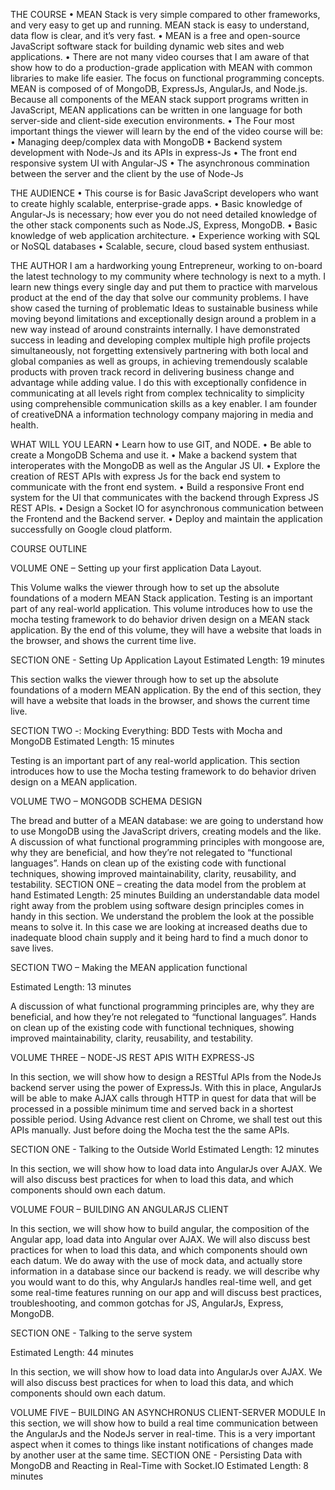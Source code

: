 THE COURSE
• MEAN Stack is very simple compared to other frameworks, and very easy to get up and running. MEAN stack is easy to understand, data flow is clear, and it’s very fast.
• MEAN is a free and open-source JavaScript software stack for building dynamic web sites and web applications.
• There are not many video courses that I am aware of that show how to do a production-grade application with MEAN with common libraries to make life easier. The focus on functional programming concepts. MEAN is composed of of MongoDB, ExpressJs, AngularJs, and Node.js. Because all components of the MEAN stack support programs written in JavaScript, MEAN applications can be written in one language for both server-side and client-side execution environments.
• The Four most important things the viewer will learn by the end of the video course will be:
• Managing deep/complex data with MongoDB
• Backend system development with Node-Js and its APIs in express-Js
• The front end responsive system UI with Angular-JS
• The asynchronous commination between the server and the client by the use of Node-Js
  
THE AUDIENCE
• This course is for Basic JavaScript developers who want to create highly scalable, enterprise-grade apps.
• Basic knowledge of Angular-Js is necessary; how ever you do not need detailed knowledge of the other stack
components such as Node.JS, Express, MongoDB.
• Basic knowledge of web application architecture.
• Experience working with SQL or NoSQL databases
• Scalable, secure, cloud based system enthusiast.


THE AUTHOR
I am a hardworking young Entrepreneur, working to on-board the latest technology to my community where technology is next to a myth. I learn new things every single day and put them to practice with marvelous product at the end of the day that solve our community problems.
I have show cased the turning of problematic Ideas to sustainable business while moving beyond limitations and exceptionally design around a problem in a new way instead of around constraints internally.
I have demonstrated success in leading and developing complex multiple high profile projects simultaneously, not forgetting extensively partnering with both local and global companies as well as groups, in achieving tremendously scalable products with proven track record in delivering business change and advantage while adding value.
I do this with exceptionally confidence in communicating at all levels right from complex technicality to simplicity using comprehensible communication skills as a key enabler. I am founder of creativeDNA a information technology company majoring in media and health.

WHAT WILL YOU LEARN
• Learn how to use GIT, and NODE.
• Be able to create a MongoDB Schema and use it.
• Make a backend system that interoperates with the MongoDB as well as the Angular JS UI.
• Explore the creation of REST APIs with express Js for the back end system to communicate with the front end system.
• Build a responsive Front end system for the UI that communicates with the backend through Express JS REST APIs.
• Design a Socket IO for asynchronous communication between the Frontend and the Backend server.
• Deploy and maintain the application successfully on Google cloud platform.


COURSE OUTLINE

VOLUME ONE – Setting up your first application Data Layout.

This Volume walks the viewer through how to set up the absolute foundations of a modern MEAN Stack application. Testing is an important part of any real-world application. This volume introduces how to use the mocha testing framework to do behavior driven design on a MEAN stack application.
By the end of this volume, they will have a website that loads in the browser, and shows the current time live.

SECTION ONE - Setting Up Application Layout Estimated Length: 19 minutes

This section walks the viewer through how to set up the absolute foundations of a modern MEAN application. By the end of this section, they will have a website that loads in the browser, and shows the current time live.


SECTION TWO -: Mocking Everything: BDD Tests with Mocha and MongoDB
Estimated Length: 15 minutes

Testing is an important part of any real-world application. This section introduces how to use the Mocha testing framework to do behavior driven design on a MEAN application.


VOLUME TWO – MONGODB SCHEMA DESIGN

The bread and butter of a MEAN database: we are going to understand how to use MongoDB using the JavaScript drivers, creating models and the like. A discussion of what functional programming principles with mongoose are, why they are beneficial, and how they’re not relegated to “functional languages”. Hands on clean up of the existing code with functional techniques, showing improved maintainability, clarity, reusability, and testability.
SECTION ONE – creating the data model from the problem at hand
Estimated Length: 25 minutes
Building an understandable data model right away from the problem using software design principles comes in handy in this section. We understand the problem the look at the possible means to solve it. In this case we are looking at increased deaths due to inadequate blood chain supply and it being hard to find a much donor to save lives.

SECTION TWO – Making the MEAN application functional

Estimated Length: 13 minutes

A discussion of what functional programming principles are, why they are beneficial, and how they’re not relegated to “functional languages”. Hands on clean up of the existing code with functional techniques, showing improved maintainability, clarity, reusability, and testability.


VOLUME THREE – NODE-JS REST APIS WITH EXPRESS-JS

In this section, we will show how to design a RESTful APIs from the NodeJs backend server using the power of ExpressJs. With this in place, AngularJs will be able to make AJAX calls through HTTP in quest for data that will be processed in a possible minimum time and served back in a shortest possible period. Using Advance rest client on Chrome, we shall test out this APIs manually. Just before doing the Mocha test the the same APIs.

SECTION ONE - Talking to the Outside World
Estimated Length: 12 minutes

In this section, we will show how to load data into AngularJs over AJAX. We will also discuss best practices for when to load this data, and which components should own each datum.

VOLUME FOUR – BUILDING AN ANGULARJS CLIENT

In this section, we will show how to build angular, the composition of the Angular app, load data into Angular over AJAX. We will also discuss best practices for when to load this data, and which components should own each datum. We do away with the use of mock data, and actually store information in a database since our backend is ready. we will describe why you would want to do this, why AngularJs handles real-time well, and get some real-time features running on our app and will discuss best practices, troubleshooting, and common gotchas for JS, AngularJs, Express, MongoDB.

SECTION ONE - Talking to the serve system

Estimated Length: 44 minutes

In this section, we will show how to load data into AngularJs over AJAX. We will also discuss best practices for when to load this data, and which components should own each datum.


VOLUME FIVE – BUILDING AN ASYNCHRONUS CLIENT-SERVER MODULE
In this section, we will show how to build a real time communication between the AngularJs and the NodeJs server in real-time. This is a very important aspect when it comes to things like instant notifications of changes made by another user at the same time.
SECTION ONE - Persisting Data with MongoDB and Reacting in Real-Time with Socket.IO
Estimated Length: 8 minutes
